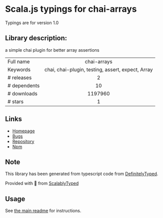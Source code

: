 
# Scala.js typings for chai-arrays

Typings are for version 1.0

## Library description:
a simple chai plugin for better array assertions

|                    |                 |
| ------------------ | :-------------: |
| Full name          | chai-arrays |
| Keywords           | chai, chai-plugin, testing, assert, expect, Array |
| # releases         | 2 |
| # dependents       | 10 |
| # downloads        | 1197960 |
| # stars            | 1 |

## Links
- [Homepage](https://github.com/GaneshSPatil/chai-arrays#readme)
- [Bugs](https://github.com/GaneshSPatil/chai-arrays/issues)
- [Repository](https://github.com/GaneshSPatil/chai-arrays)
- [Npm](https://www.npmjs.com/package/chai-arrays)
    


## Note
This library has been generated from typescript code from [DefinitelyTyped](https://definitelytyped.org).

Provided with :purple_heart: from [ScalablyTyped](https://github.com/oyvindberg/ScalablyTyped)

## Usage
See [the main readme](../../readme.md) for instructions.


